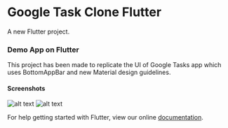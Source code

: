 # Google Task Clone Flutter

A new Flutter project.

### Demo App on Flutter
This project has been made to replicate the UI of Google Tasks app which uses BottomAppBar and new Material design guidelines.

#### Screenshots
![alt text](https://raw.githubusercontent.com/varunn12/Google-Task-Clone-Flutter/master/task1.png)
![alt text](https://raw.githubusercontent.com/varunn12/Google-Task-Clone-Flutter/master/task1.png)

For help getting started with Flutter, view our online
[documentation](https://flutter.io/).
